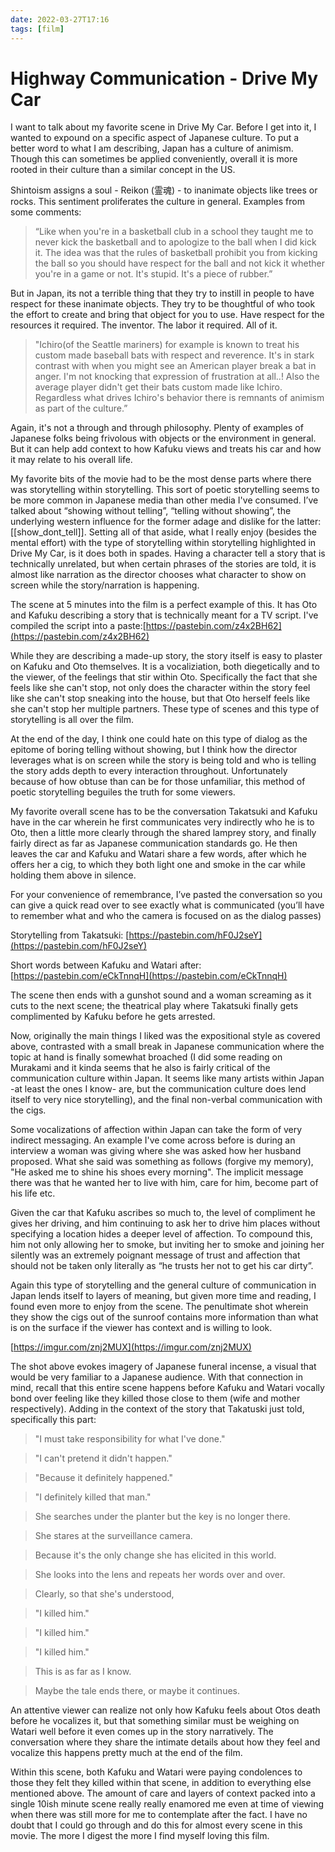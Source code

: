 ```yaml
---
date: 2022-03-27T17:16
tags: [film]
---
```


# Highway Communication - Drive My Car

I want to talk about my favorite scene in Drive My Car. Before I get into it, I wanted to expound on a specific aspect of Japanese culture. To put a better word to what I am describing, Japan has a culture of animism. Though this can sometimes be applied conveniently, overall it is more rooted in their culture than a similar concept in the US.

Shintoism assigns a soul - Reikon (霊魂) - to inanimate objects like trees or rocks. This sentiment proliferates the culture in general. Examples from some comments:
> “Like when you're in a basketball club in a school they taught me to never kick the basketball and to apologize to the ball when I did kick it. The idea was that the rules of basketball prohibit you from kicking the ball so you should have respect for the ball and not kick it whether you're in a game or not. It's stupid. It's a piece of rubber.”

But in Japan, its not a terrible thing that they try to instill in people to have respect for these inanimate objects. They try to be thoughtful of who took the effort to create and bring that object for you to use. Have respect for the resources it required. The inventor. The labor it required. All of it. 

> "Ichiro(of the Seattle mariners) for example is known to treat his custom made baseball bats with respect and reverence. It's in stark contrast with when you might see an American player break a bat in anger. I'm not knocking that expression of frustration at all..! Also the average player didn't get their bats custom made like Ichiro. Regardless what drives Ichiro's behavior there is remnants of animism as part of the culture.”

 Again, it's not a through and through philosophy. Plenty of examples of Japanese folks being frivolous with objects or the environment in general. But it can help add context to how Kafuku views and treats his car and how it may relate to his overall life.
 
 My favorite bits of the movie had to be the most dense parts where there was storytelling within storytelling. This sort of poetic storytelling seems to be more common in Japanese media than other media I've consumed. I’ve talked about “showing without telling”, “telling without showing”, the underlying western influence for the former adage and dislike for the latter: [[show_dont_tell]]. Setting all of that aside, what I really enjoy (besides the mental effort) with the type of storytelling within storytelling highlighted in Drive My Car, is it does both in spades. Having a character tell a story that is technically unrelated, but when certain phrases of the stories are told, it is almost like narration as the director chooses what character to show on screen while the story/narration is happening.
 
 The scene at 5 minutes into the film is a perfect example of this. It has Oto and Kafuku describing a story that is technically meant for a TV script. I've compiled the script into a paste:[https://pastebin.com/z4x2BH62](https://pastebin.com/z4x2BH62)
 
 While they are describing a made-up story, the story itself is easy to plaster on Kafuku and Oto themselves. It is a vocaliziation, both diegetically and to the viewer, of the feelings that stir within Oto. Specifically the fact that she feels like she can't stop, not only does the character within the story feel like she can't stop sneaking into the house, but that Oto herself feels like she can't stop her multiple partners. These type of scenes and this type of storytelling is all over the film.
 
 At the end of the day, I think one could hate on this type of dialog as the epitome of boring telling without showing, but I think how the director leverages what is on screen while the story is being told and who is telling the story adds depth to every interaction throughout. Unfortunately because of how obtuse than can be for those unfamiliar, this method of poetic storytelling beguiles the truth for some viewers.

My favorite overall scene has to be the conversation Takatsuki and Kafuku have in the car wherein he first communicates very indirectly who he is to Oto, then a little more clearly through the shared lamprey story, and finally fairly direct as far as Japanese communication standards go. He then leaves the car and Kafuku and Watari share a few words, after which he offers her a cig, to which they both light one and smoke in the car while holding them above in silence.

For your convenience of remembrance, I’ve pasted the conversation so you can give a quick read over to see exactly what is communicated (you’ll have to remember what and who the camera is focused on as the dialog passes)

Storytelling from Takatsuki: [https://pastebin.com/hF0J2seY](https://pastebin.com/hF0J2seY)

Short words between Kafuku and Watari after: [https://pastebin.com/eCkTnnqH](https://pastebin.com/eCkTnnqH)

The scene then ends with a gunshot sound and a woman screaming as it cuts to the next scene; the theatrical play where Takatsuki finally gets complimented by Kafuku before he gets arrested.

Now, originally the main things I liked was the expositional style as covered above, contrasted with a small break in Japanese communication where the topic at hand is finally somewhat broached (I did some reading on Murakami and it kinda seems that he also is fairly critical of the communication culture within Japan. It seems like many artists within Japan -at least the ones I know- are, but the communication culture does lend itself to very nice storytelling), and the final non-verbal communication with the cigs. 

Some vocalizations of affection within Japan can take the form of very indirect messaging. An example I've come across before is during an interview a woman was giving where she was asked how her husband proposed. What she said was something as follows (forgive my memory), "He asked me to shine his shoes every morning". The implicit message there was that he wanted her to live with him, care for him, become part of his life etc.

Given the car that Kafuku ascribes so much to, the level of compliment he gives her driving, and him continuing to ask her to drive him places without specifying a location hides a deeper level of affection. To compound this, him not only allowing her to smoke, but inviting her to smoke and joining her silently was an extremely poignant message of trust and affection that should not be taken only literally as “he trusts her not to get his car dirty”.

Again this type of storytelling and the general culture of communication in Japan lends itself to layers of meaning, but given more time and reading, I found even more to enjoy from the scene. The penultimate shot wherein they show the cigs out of the sunroof contains more information than what is on the surface if the viewer has context and is willing to look.

[https://imgur.com/znj2MUX](https://imgur.com/znj2MUX)

The shot above evokes imagery of Japanese funeral incense, a visual that would be very familiar to a Japanese audience. With that connection in mind, recall that this entire scene happens before Kafuku and Watari vocally bond over feeling like they killed those close to them (wife and mother respectively). Adding in the context of the story that Takatuski just told, specifically this part:

>"I must take responsibility for what I've done."

>"I can't pretend it didn't happen."

>"Because it definitely happened."

>"I definitely killed that man."

>She searches under the planter
but the key is no longer there.

>She stares at the surveillance camera.

>Because it's the only change
she has elicited in this world.

>She looks into the lens and
repeats her words over and over.

>Clearly, so that she's understood,

>"I killed him."

>"I killed him."

>"I killed him."

>This is as far as I know.

>Maybe the tale ends there,
or maybe it continues.

An attentive viewer can realize not only how Kafuku feels about Otos death before he vocalizes it, but that something similar must be weighing on Watari well before it even comes up in the story narratively. The conversation where they share the intimate details about how they feel and vocalize this happens pretty much at the end of the film. 

Within this scene, both Kafuku and Watari were paying condolences to those they felt they killed within that scene, in addition to everything else mentioned above. The amount of care and layers of context packed into a single 10ish minute scene really really enamored me even at time of viewing when there was still more for me to contemplate after the fact. I have no doubt that I could go through and do this for almost every scene in this movie. The more I digest the more I find myself loving this film.